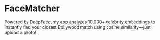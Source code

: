 # FaceMatcher
Powered by DeepFace, my app analyzes 10,000+ celebrity embeddings to instantly find your closest Bollywood match using cosine similarity—just upload a photo!
